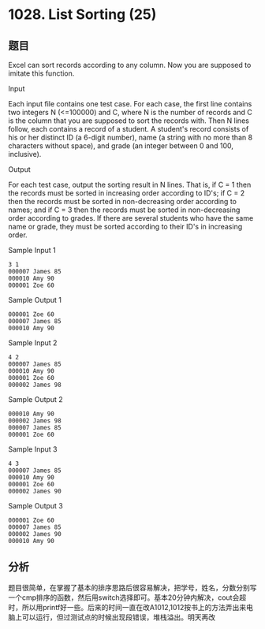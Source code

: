 # 1028. List Sorting (25)

## 题目

Excel can sort records according to any column. Now you are supposed to imitate this function.

Input

Each input file contains one test case. For each case, the first line contains two integers N (<=100000) and C, where N is the number of records and C is the column that you are supposed to sort the records with. Then N lines follow, each contains a record of a student. A student's record consists of his or her distinct ID (a 6-digit number), name (a string with no more than 8 characters without space), and grade (an integer between 0 and 100, inclusive).

Output

For each test case, output the sorting result in N lines. That is, if C = 1 then the records must be sorted in increasing order according to ID's; if C = 2 then the records must be sorted in non-decreasing order according to names; and if C = 3 then the records must be sorted in non-decreasing order according to grades. If there are several students who have the same name or grade, they must be sorted according to their ID's in increasing order.

Sample Input 1

```
3 1
000007 James 85
000010 Amy 90
000001 Zoe 60
```

Sample Output 1

```
000001 Zoe 60
000007 James 85
000010 Amy 90
```

Sample Input 2

```
4 2
000007 James 85
000010 Amy 90
000001 Zoe 60
000002 James 98
```

Sample Output 2

```
000010 Amy 90
000002 James 98
000007 James 85
000001 Zoe 60
```

Sample Input 3

```
4 3
000007 James 85
000010 Amy 90
000001 Zoe 60
000002 James 90
```

Sample Output 3

```
000001 Zoe 60
000007 James 85
000002 James 90
000010 Amy 90
```
## 分析

题目很简单，在掌握了基本的排序思路后很容易解决，把学号，姓名，分数分别写一个cmp排序的函数，然后用switch选择即可。基本20分钟内解决，cout会超时，所以用printf好一些。后来的时间一直在改A1012,1012按书上的方法弄出来电脑上可以运行，但过测试点的时候出现段错误，堆栈溢出。明天再改
